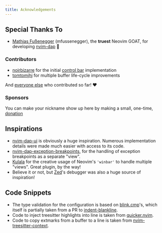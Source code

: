 ```yaml
---
title: Acknowledgements
---
```


## Special Thanks To

- [Mathias Fußenegger](https://github.com/mfussenegger) (mfussenegger), the **truest** Neovim GOAT, for developing [nvim-dap](https://github.com/mfussenegger/nvim-dap) :goat:

### Contributors

- [noirbizarre](https://github.com/noirbizarre) for the initial [control bar](/control-bar) implementation
- [tomtomjhj](https://github.com/tomtomjhj) for multiple buffer life-cycle improvements

And [everyone else](https://github.com/igorlfs/nvim-dap-view/graphs/contributors) who contributed so far! :heart:

### Sponsors

You can make your nickname show up here by making a small, one-time, [donation](https://github.com/sponsors/igorlfs)

## Inspirations

- [nvim-dap-ui](https://github.com/rcarriga/nvim-dap-ui) is obviously a huge inspiration. Numerous implementation details were made much easier with access to its code.
- [nvim-dap-exception-breakpoints](https://github.com/lucaSartore/nvim-dap-exception-breakpoints), for the handling of exception breakpoints as a separate "view".
- [Kulala](https://github.com/mistweaverco/kulala.nvim) for the creative usage of Neovim's `'winbar'` to handle multiple "views". Great plugin, by the way!
- Believe it or not, but [Zed](https://zed.dev/)'s debugger was also a huge source of inspiration!

## Code Snippets

- The type validation for the configuration is based on [blink.cmp](https://github.com/Saghen/blink.cmp/blob/main/lua/blink/cmp/config/utils.lua)'s, which itself is partially taken from a PR to [indent-blankline](https://github.com/lukas-reineke/indent-blankline.nvim/pull/934/files#diff-09ebcaa8c75cd1e92d25640e377ab261cfecaf8351c9689173fd36c2d0c23d94R16).
- Code to inject treesitter highlights into line is taken from [quicker.nvim](https://github.com/stevearc/quicker.nvim).
- Code to copy extmarks from a buffer to a line is taken from [nvim-treesitter-context](https://github.com/nvim-treesitter/nvim-treesitter-context).
